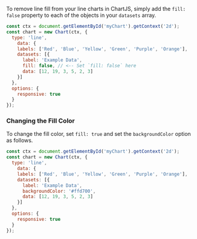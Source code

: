 To remove line fill from your line charts in ChartJS, simply add the `fill: false` property to each of the objects in your `datasets` array.

<script src="https://cdnjs.cloudflare.com/ajax/libs/Chart.js/3.8.2/chart.min.js" integrity="sha512-zjlf0U0eJmSo1Le4/zcZI51ks5SjuQXkU0yOdsOBubjSmio9iCUp8XPLkEAADZNBdR9crRy3cniZ65LF2w8sRA==" crossorigin="anonymous" referrerpolicy="no-referrer"></script>
<canvas id="myChart" width="400" height="400"></canvas>
<script>
const ctx = document.getElementById('myChart').getContext('2d');
const chart = new Chart(ctx, {
  type: 'line',
    data: {
    labels: ['Red', 'Blue', 'Yellow', 'Green', 'Purple', 'Orange'],
    datasets: [{
      label: 'Example Data',
      fill: false,
      data: [12, 19, 3, 5, 2, 3]
    }]
  },
  options: {
    responsive: true,
  }
});
</script>

```javascript
const ctx = document.getElementById('myChart').getContext('2d');
const chart = new Chart(ctx, {
  type: 'line',
    data: {
    labels: ['Red', 'Blue', 'Yellow', 'Green', 'Purple', 'Orange'],
    datasets: [{
      label: 'Example Data',
      fill: false, // <-- Set `fill: false` here
      data: [12, 19, 3, 5, 2, 3]
    }]
  },
  options: {
    responsive: true
  }
});
```

### Changing the Fill Color

To change the fill color, set `fill: true` and set the `backgroundColor` option as follows.

```javascript
const ctx = document.getElementById('myChart').getContext('2d');
const chart = new Chart(ctx, {
  type: 'line',
    data: {
    labels: ['Red', 'Blue', 'Yellow', 'Green', 'Purple', 'Orange'],
    datasets: [{
      label: 'Example Data',
      backgroundColor: '#ffd700',
      data: [12, 19, 3, 5, 2, 3]
    }]
  },
  options: {
    responsive: true
  }
});
```

<canvas id="myChart2" width="400" height="400"></canvas>
<script>
const ctx2 = document.getElementById('myChart2').getContext('2d');
const chart2 = new Chart(ctx2, {
  type: 'line',
    data: {
    labels: ['Red', 'Blue', 'Yellow', 'Green', 'Purple', 'Orange'],
    datasets: [{
      label: 'Example Data',
      fill: true, // Need to set `fill: true` to update the fill background color...
      backgroundColor: '#ffd700', // and change the background color
      data: [12, 19, 3, 5, 2, 3]
    }]
  },
  options: {
    responsive: true,
  }
});
</script>